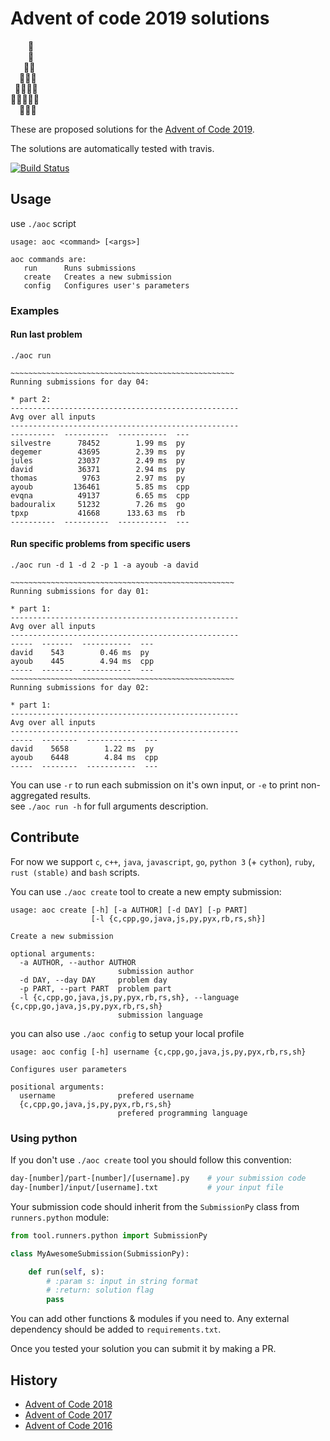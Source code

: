 # Advent of code 2019 solutions

⁣    🌟  
    🎄  
   🎄🎄  
  🎄🎄🎄  
 🎄🎄🎄🎄  
🎄🎄🎄🎄🎄  
  🎁🎁🎁

These are proposed solutions for the [Advent of Code 2019](http://adventofcode.com/2019).

The solutions are automatically tested with travis.

[![Build Status](https://github.com/lypnol/adventofcode-2019/workflows/CI/badge.svg)](https://github.com/lypnol/adventofcode-2019/actions?query=branch%3Amaster)

## Usage

use `./aoc` script

```text
usage: aoc <command> [<args>]

aoc commands are:
   run      Runs submissions
   create   Creates a new submission
   config   Configures user's parameters
```

### Examples

#### Run last problem

```shell
./aoc run
```

```shell
~~~~~~~~~~~~~~~~~~~~~~~~~~~~~~~~~~~~~~~~~~~~~~~~~~
Running submissions for day 04:

* part 2:
---------------------------------------------------
Avg over all inputs
---------------------------------------------------
----------  ----------  -----------  ---
silvestre      78452        1.99 ms  py
degemer        43695        2.39 ms  py
jules          23037        2.49 ms  py
david          36371        2.94 ms  py
thomas          9763        2.97 ms  py
ayoub         136461        5.85 ms  cpp
evqna          49137        6.65 ms  cpp
badouralix     51232        7.26 ms  go
tpxp           41668      133.63 ms  rb
----------  ----------  -----------  ---
```

#### Run specific problems from specific users

```shell
./aoc run -d 1 -d 2 -p 1 -a ayoub -a david
```

```shell
~~~~~~~~~~~~~~~~~~~~~~~~~~~~~~~~~~~~~~~~~~~~~~~~~~
Running submissions for day 01:

* part 1:
---------------------------------------------------
Avg over all inputs
---------------------------------------------------
-----  -------  -----------  ---
david    543        0.46 ms  py
ayoub    445        4.94 ms  cpp
-----  -------  -----------  ---
~~~~~~~~~~~~~~~~~~~~~~~~~~~~~~~~~~~~~~~~~~~~~~~~~~
Running submissions for day 02:

* part 1:
---------------------------------------------------
Avg over all inputs
---------------------------------------------------
-----  --------  -----------  ---
david    5658        1.22 ms  py
ayoub    6448        4.84 ms  cpp
-----  --------  -----------  ---
```

You can use `-r` to run each submission on it's own input, or `-e` to print non-aggregated results.  
see `./aoc run -h` for full arguments description.

## Contribute

For now we support `c`, `c++`, `java`, `javascript`, `go`, `python 3` (+ `cython`), `ruby`, `rust (stable)` and `bash` scripts.

You can use `./aoc create` tool to create a new empty submission:

```text
usage: aoc create [-h] [-a AUTHOR] [-d DAY] [-p PART]
                  [-l {c,cpp,go,java,js,py,pyx,rb,rs,sh}]

Create a new submission

optional arguments:
  -a AUTHOR, --author AUTHOR
                        submission author
  -d DAY, --day DAY     problem day
  -p PART, --part PART  problem part
  -l {c,cpp,go,java,js,py,pyx,rb,rs,sh}, --language {c,cpp,go,java,js,py,pyx,rb,rs,sh}
                        submission language
```

you can also use `./aoc config` to setup your local profile

```text
usage: aoc config [-h] username {c,cpp,go,java,js,py,pyx,rb,rs,sh}

Configures user parameters

positional arguments:
  username              prefered username
  {c,cpp,go,java,js,py,pyx,rb,rs,sh}
                        prefered programming language
```

### Using python

If you don't use `./aoc create` tool you should follow this convention:

```bash
day-[number]/part-[number]/[username].py    # your submission code
day-[number]/input/[username].txt           # your input file
```

Your submission code should inherit from the `SubmissionPy` class from `runners.python` module:

```python
from tool.runners.python import SubmissionPy

class MyAwesomeSubmission(SubmissionPy):

    def run(self, s):
        # :param s: input in string format
        # :return: solution flag
        pass
```

You can add other functions & modules if you need to. Any external dependency should be added to `requirements.txt`.

Once you tested your solution you can submit it by making a PR.

## History

- [Advent of Code 2018](https://github.com/badouralix/advent-of-code-2018)
- [Advent of Code 2017](https://github.com/lypnol/adventofcode-2017)
- [Advent of Code 2016](https://github.com/lypnol/adventofcode-2016)
